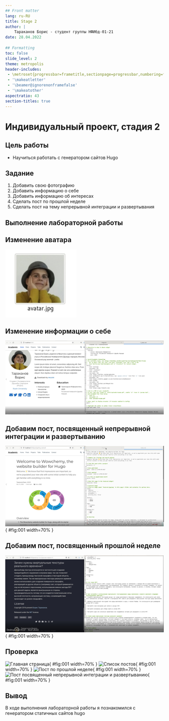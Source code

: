 ```yaml
---
## Front matter
lang: ru-RU
title: Stage 2 
author: |
    Тараканов Борис - студент группы НФИбд-01-21
date: 28.04.2022

## Formatting
toc: false
slide_level: 2
theme: metropolis
header-includes: 
 - \metroset{progressbar=frametitle,sectionpage=progressbar,numbering=fraction}
 - '\makeatletter'
 - '\beamer@ignorenonframefalse'
 - '\makeatother'
aspectratio: 43
section-titles: true
---
```


# Индивидуальный проект, стадия 2 

## Цель работы

- Научиться работать с генератором сайтов Hugo 

## Задание 

1. Добавить свою фотографию
2. Добавить информацию о себе
3. Добавить информацию об интересах 
4. Сделать пост по прошлой неделе
5. Сделать пост на тему непрерывной интеграции и развертывания

## Выполнение лабораторной работы

## Изменение аватара

![Новый аватар](../report/images/1.jpg)

## Изменение информации о себе

![Процесс редактирования информации](../report/images/2.jpg)

## Добавим пост, посвященный непрерывной интеграции и развертыванию

![Процесс создания поста](../report/images/3.jpg){ #fig:001 width=70% }

## Добавим пост, посвященный прошлой неделе

![Процесс создания поста](../report/images/4.jpg){ #fig:001 width=70% }

## Проверка

![Главная страница](images/5.png){ #fig:001 width=70% }
![Список постов](images/6.png){ #fig:001 width=70% }
![Пост по прошлой неделе](images/7.png){ #fig:001 width=70% }
![Пост посвященный непрерывной интеграции и развертыванию](images/8.png){ #fig:001 width=70% }

## Вывод

В ходе выполнения лабораторной работы я познакомился с генератором статичных сайтов hugo
